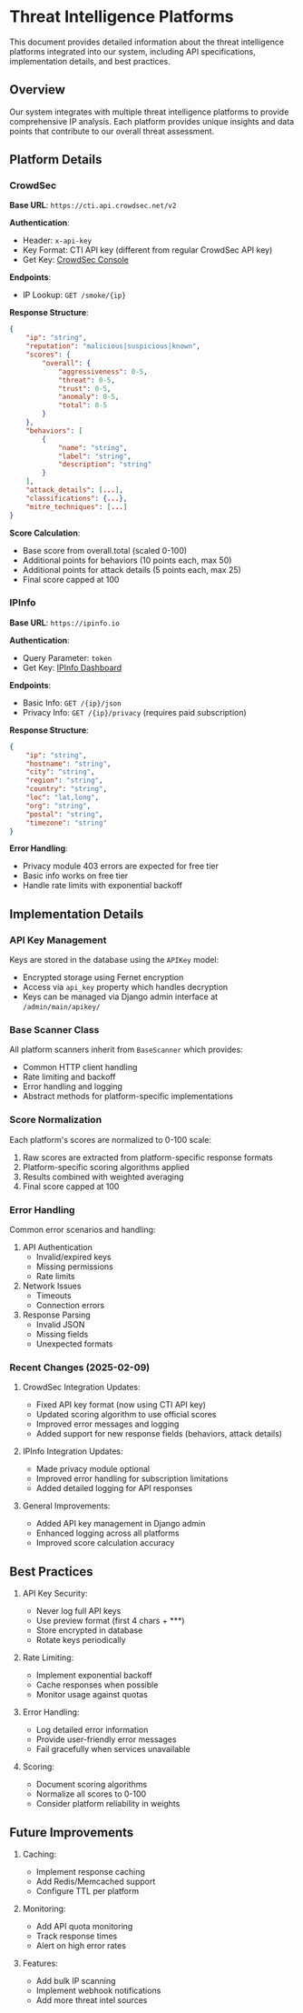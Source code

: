 # Threat Intelligence Platforms

This document provides detailed information about the threat intelligence platforms integrated into our system, including API specifications, implementation details, and best practices.

## Overview

Our system integrates with multiple threat intelligence platforms to provide comprehensive IP analysis. Each platform provides unique insights and data points that contribute to our overall threat assessment.

## Platform Details

### CrowdSec

**Base URL**: `https://cti.api.crowdsec.net/v2`

**Authentication**:
- Header: `x-api-key`
- Key Format: CTI API key (different from regular CrowdSec API key)
- Get Key: [CrowdSec Console](https://app.crowdsec.net)

**Endpoints**:
- IP Lookup: `GET /smoke/{ip}`

**Response Structure**:
```json
{
    "ip": "string",
    "reputation": "malicious|suspicious|known",
    "scores": {
        "overall": {
            "aggressiveness": 0-5,
            "threat": 0-5,
            "trust": 0-5,
            "anomaly": 0-5,
            "total": 0-5
        }
    },
    "behaviors": [
        {
            "name": "string",
            "label": "string",
            "description": "string"
        }
    ],
    "attack_details": [...],
    "classifications": {...},
    "mitre_techniques": [...]
}
```

**Score Calculation**:
- Base score from overall.total (scaled 0-100)
- Additional points for behaviors (10 points each, max 50)
- Additional points for attack details (5 points each, max 25)
- Final score capped at 100

### IPInfo

**Base URL**: `https://ipinfo.io`

**Authentication**:
- Query Parameter: `token`
- Get Key: [IPInfo Dashboard](https://ipinfo.io/account)

**Endpoints**:
- Basic Info: `GET /{ip}/json`
- Privacy Info: `GET /{ip}/privacy` (requires paid subscription)

**Response Structure**:
```json
{
    "ip": "string",
    "hostname": "string",
    "city": "string",
    "region": "string",
    "country": "string",
    "loc": "lat,long",
    "org": "string",
    "postal": "string",
    "timezone": "string"
}
```

**Error Handling**:
- Privacy module 403 errors are expected for free tier
- Basic info works on free tier
- Handle rate limits with exponential backoff

## Implementation Details

### API Key Management

Keys are stored in the database using the `APIKey` model:
- Encrypted storage using Fernet encryption
- Access via `api_key` property which handles decryption
- Keys can be managed via Django admin interface at `/admin/main/apikey/`

### Base Scanner Class

All platform scanners inherit from `BaseScanner` which provides:
- Common HTTP client handling
- Rate limiting and backoff
- Error handling and logging
- Abstract methods for platform-specific implementations

### Score Normalization

Each platform's scores are normalized to 0-100 scale:
1. Raw scores are extracted from platform-specific response formats
2. Platform-specific scoring algorithms applied
3. Results combined with weighted averaging
4. Final score capped at 100

### Error Handling

Common error scenarios and handling:
1. API Authentication
   - Invalid/expired keys
   - Missing permissions
   - Rate limits
2. Network Issues
   - Timeouts
   - Connection errors
3. Response Parsing
   - Invalid JSON
   - Missing fields
   - Unexpected formats

### Recent Changes (2025-02-09)

1. CrowdSec Integration Updates:
   - Fixed API key format (now using CTI API key)
   - Updated scoring algorithm to use official scores
   - Improved error messages and logging
   - Added support for new response fields (behaviors, attack details)

2. IPInfo Integration Updates:
   - Made privacy module optional
   - Improved error handling for subscription limitations
   - Added detailed logging for API responses

3. General Improvements:
   - Added API key management in Django admin
   - Enhanced logging across all platforms
   - Improved score calculation accuracy

## Best Practices

1. API Key Security:
   - Never log full API keys
   - Use preview format (first 4 chars + ***)
   - Store encrypted in database
   - Rotate keys periodically

2. Rate Limiting:
   - Implement exponential backoff
   - Cache responses when possible
   - Monitor usage against quotas

3. Error Handling:
   - Log detailed error information
   - Provide user-friendly error messages
   - Fail gracefully when services unavailable

4. Scoring:
   - Document scoring algorithms
   - Normalize all scores to 0-100
   - Consider platform reliability in weights

## Future Improvements

1. Caching:
   - Implement response caching
   - Add Redis/Memcached support
   - Configure TTL per platform

2. Monitoring:
   - Add API quota monitoring
   - Track response times
   - Alert on high error rates

3. Features:
   - Add bulk IP scanning
   - Implement webhook notifications
   - Add more threat intel sources
